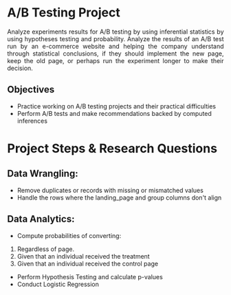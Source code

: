 # A/B Testing Project

<p align="justify"> Analyze experiments results for A/B testing by using inferential statistics by using hypotheses testing and probability. Analyze the results of an A/B test run by an e-commerce website and helping the company understand through statistical conclusions, if they should implement the new page, keep the old page, or perhaps run the experiment longer to make their decision.</p>

## Objectives

- Practice working on A/B testing projects and their practical difficulties
- Perform A/B tests and make recommendations backed by computed inferences

# Project Steps & Research Questions

## Data Wrangling:

- Remove duplicates or records with missing or mismatched values
- Handle the rows where the landing_page and group columns don't align

## Data Analytics:

- Compute probabilities of converting:
1. Regardless of page.
2. Given that an individual received the treatment
3. Given that an individual received the control page
-  Perform Hypothesis Testing and calculate p-values
- Conduct Logistic Regression

